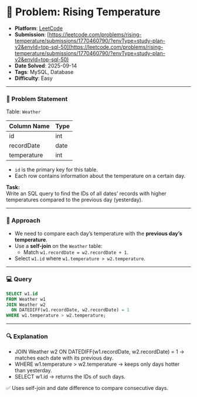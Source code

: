 # 🧲 Problem: Rising Temperature

- **Platform**: [LeetCode](https://leetcode.com/problems/rising-temperature/description/?envType=study-plan-v2&envId=top-sql-50)
- **Submission**: [https://leetcode.com/problems/rising-temperature/submissions/1770460790/?envType=study-plan-v2&envId=top-sql-50](https://leetcode.com/problems/rising-temperature/submissions/1770460790/?envType=study-plan-v2&envId=top-sql-50)
- **Date Solved**: 2025-09-14
- **Tags**: MySQL, Database
- **Difficulty**: Easy

---

### 📄 Problem Statement  
Table: `Weather`  

| Column Name | Type |
|-------------|------|
| id          | int  |
| recordDate  | date |
| temperature | int  |

- `id` is the primary key for this table.  
- Each row contains information about the temperature on a certain day.  

**Task:**  
Write an SQL query to find the IDs of all dates’ records with higher temperatures compared to the previous day (yesterday).  

---

### 📝 Approach  
- We need to compare each day’s temperature with the **previous day’s temperature**.  
- Use a **self-join** on the `Weather` table:  
  - Match `w1.recordDate = w2.recordDate + 1`.  
- Select `w1.id` where `w1.temperature > w2.temperature`.  

---

### 💻 Query  
```sql
SELECT w1.id
FROM Weather w1
JOIN Weather w2
  ON DATEDIFF(w1.recordDate, w2.recordDate) = 1
WHERE w1.temperature > w2.temperature;
```
---

### 🔍 Explanation

- JOIN Weather w2 ON DATEDIFF(w1.recordDate, w2.recordDate) = 1 → matches each date with its previous day.
- WHERE w1.temperature > w2.temperature → keeps only days hotter than yesterday.
- SELECT w1.id → returns the IDs of such days.

✅ Uses self-join and date difference to compare consecutive days.